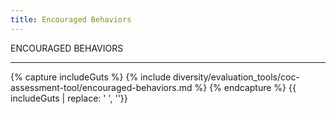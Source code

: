 ```yaml
---
title: Encouraged Behaviors
---
```

ENCOURAGED BEHAVIORS
<hr>

{% capture includeGuts %}
{% include diversity/evaluation_tools/coc-assessment-tool/encouraged-behaviors.md %}
{% endcapture %}
{{ includeGuts | replace: '    ', ''}}
